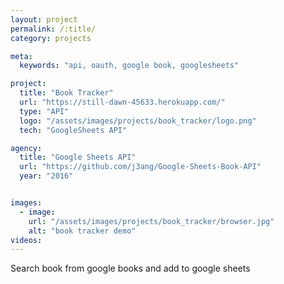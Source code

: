 ```yaml
---
layout: project
permalink: /:title/
category: projects

meta:
  keywords: "api, oauth, google book, googlesheets"

project:
  title: "Book Tracker"
  url: "https://still-dawn-45633.herokuapp.com/"
  type: "API"
  logo: "/assets/images/projects/book_tracker/logo.png"
  tech: "GoogleSheets API"

agency:
  title: "Google Sheets API"
  url: "https://github.com/j3ang/Google-Sheets-Book-API"
  year: "2016"


images:
  - image:
    url: "/assets/images/projects/book_tracker/browser.jpg"
    alt: "book tracker demo"
videos:
---
```

<p>Search book from google books and add to google sheets</p>
 
